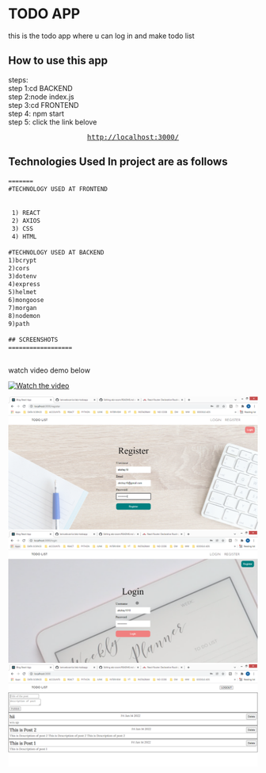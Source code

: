 # TODO APP

this is the todo app where u can log in and make todo list
<br/>


## How to use this app
steps:<br/>
step 1:cd BACKEND<br/>
step 2:node index.js<br/>
step 3:cd FRONTEND<br/>
step 4: npm start<br/>
step 5: click the link belove<br/>
<div align="center">
<pre>
<a href="http://localhost:3000/">http://localhost:3000/</a>
</pre>
</div>


## Technologies Used In project are as follows

```
=======
#TECHNOLOGY USED AT FRONTEND


 1) REACT
 2) AXIOS
 3) CSS
 4) HTML

#TECHNOLOGY USED AT BACKEND
1)bcrypt
2)cors
3)dotenv
4)express
5)helmet
6)mongoose
7)morgan
8)nodemon
9)path

## SCREENSHOTS
==================


```
watch video demo below


[![Watch the video](https://img.youtube.com/vi/DP7f3NJdHf0/maxresdefault.jpg)](https://youtu.be/DP7f3NJdHf0)

<img src="./register.PNG">
<img src="./login.PNG">
<img src="./todolist.PNG">
